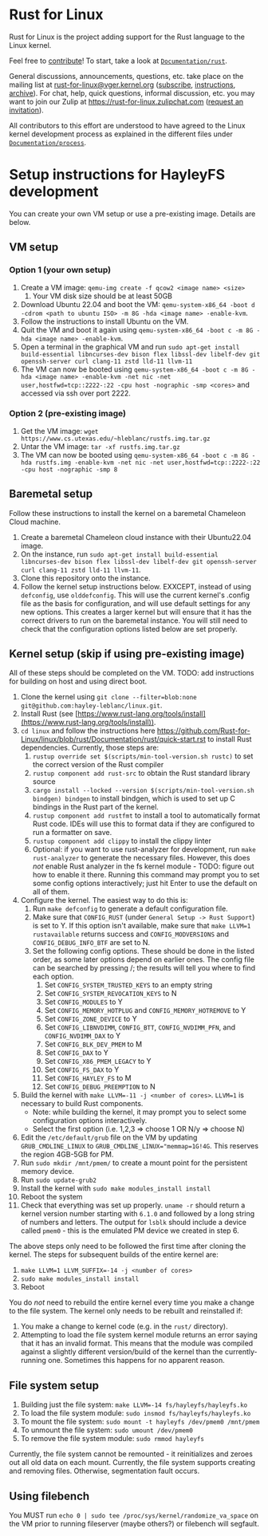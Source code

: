 # Rust for Linux

Rust for Linux is the project adding support for the Rust language to the Linux kernel.

Feel free to [contribute](https://github.com/Rust-for-Linux/linux/contribute)! To start, take a look at [`Documentation/rust`](https://github.com/Rust-for-Linux/linux/tree/rust/Documentation/rust).

General discussions, announcements, questions, etc. take place on the mailing list at rust-for-linux@vger.kernel.org ([subscribe](mailto:majordomo@vger.kernel.org?body=subscribe%20rust-for-linux), [instructions](http://vger.kernel.org/majordomo-info.html), [archive](https://lore.kernel.org/rust-for-linux/)). For chat, help, quick questions, informal discussion, etc. you may want to join our Zulip at https://rust-for-linux.zulipchat.com ([request an invitation](https://lore.kernel.org/rust-for-linux/CANiq72kW07hWjuc+dyvYH9NxyXoHsQLCtgvtR+8LT-VaoN1J_w@mail.gmail.com/T/)).

All contributors to this effort are understood to have agreed to the Linux kernel development process as explained in the different files under [`Documentation/process`](https://www.kernel.org/doc/html/latest/process/index.html).

<!-- XXX: Only for GitHub -- do not commit into mainline -->

# Setup instructions for HayleyFS development

You can create your own VM setup or use a pre-existing image. Details are below.

## VM setup

### Option 1 (your own setup)

1. Create a VM image: `qemu-img create -f qcow2 <image name> <size>`
    1. Your VM disk size should be at least 50GB
2. Download Ubuntu 22.04 and boot the VM: `qemu-system-x86_64 -boot d -cdrom <path to ubuntu ISO> -m 8G -hda <image name> -enable-kvm`. 
3. Follow the instructions to install Ubuntu on the VM.
4. Quit the VM and boot it again using `qemu-system-x86_64 -boot c -m 8G -hda <image name> -enable-kvm`.
5. Open a terminal in the graphical VM and run `sudo apt-get install build-essential libncurses-dev bison flex libssl-dev libelf-dev git openssh-server curl clang-11 zstd lld-11 llvm-11`
6. The VM can now be booted using `qemu-system-x86_64 -boot c -m 8G -hda <image name> -enable-kvm -net nic -net user,hostfwd=tcp::2222-:22 -cpu host -nographic -smp <cores>` and accessed via ssh over port 2222.

### Option 2 (pre-existing image)

1. Get the VM image: `wget https://www.cs.utexas.edu/~hleblanc/rustfs.img.tar.gz`
2. Untar the VM image: `tar -xf rustfs.img.tar.gz`
3. The VM can now be booted using `qemu-system-x86_64 -boot c -m 8G -hda rustfs.img -enable-kvm -net nic -net user,hostfwd=tcp::2222-:22 -cpu host -nographic -smp 8`

## Baremetal setup

Follow these instructions to install the kernel on a baremetal Chameleon Cloud machine.

1. Create a baremetal Chameleon cloud instance with their Ubuntu22.04 image. 
2. On the instance, run `sudo apt-get install build-essential libncurses-dev bison flex libssl-dev libelf-dev git openssh-server curl clang-11 zstd lld-11 llvm-11`.
3. Clone this repository onto the instance. 
4. Follow the kernel setup instructions below. EXXCEPT, instead of using `defconfig`, use `olddefconfig`. This will use the current kernel's .config file as the basis for configuration, and will use default settings for any new options. This creates a larger kernel but will ensure that it has the correct drivers to run on the baremetal instance. You will still need to check that the configuration options listed below are set properly. 

## Kernel setup (skip if using pre-existing image)

All of these steps should be completed on the VM. 
TODO: add instructions for building on host and using direct boot.

1. Clone the kernel using `git clone --filter=blob:none git@github.com:hayley-leblanc/linux.git`. 
2. Install Rust (see [https://www.rust-lang.org/tools/install](https://www.rust-lang.org/tools/install)).
3. `cd linux` and follow the instructions here https://github.com/Rust-for-Linux/linux/blob/rust/Documentation/rust/quick-start.rst to install Rust dependencies. Currently, those steps are:
    1. `rustup override set $(scripts/min-tool-version.sh rustc)` to set the correct version of the Rust compiler
    2. `rustup component add rust-src` to obtain the Rust standard library source
    3. `cargo install --locked --version $(scripts/min-tool-version.sh bindgen) bindgen` to install bindgen, which is used to set up C bindings in the Rust part of the kernel.
    4. `rustup component add rustfmt` to install a tool to automatically format Rust code. IDEs will use this to format data if they are configured to run a formatter on save.
    5. `rustup component add clippy` to install the clippy linter
    6. Optional: if you want to use rust-analyzer for development, run `make rust-analyzer` to generate the necessary files. However, this does *not* enable Rust analyzer in the fs kernel module - TODO: figure out how to enable it there. Running this command may prompt you to set some config options interactively; just hit Enter to use the default on all of them.
4. Configure the kernel. The easiest way to do this is:
    1. Run `make defconfig` to generate a default configuration file.
    2. Make sure that `CONFIG_RUST` (under `General Setup -> Rust Support`) is set to Y. If this option isn't available, make sure that `make LLVM=1 rustavailable` returns success and `CONFIG_MODVERSIONS` and `CONFIG_DEBUG_INFO_BTF` are set to N.
    3. Set the following config options. These should be done in the listed order, as some later options depend on earlier ones. The config file can be searched by pressing /; the results will tell you where to find each option.
        1. Set `CONFIG_SYSTEM_TRUSTED_KEYS` to an empty string
        2. Set `CONFIG_SYSTEM_REVOCATION_KEYS` to N
        3. Set `CONFIG_MODULES` to Y 
        4. Set `CONFIG_MEMORY_HOTPLUG` and `CONFIG_MEMORY_HOTREMOVE` to Y
        5. Set `CONFIG_ZONE_DEVICE` to Y
        6. Set `CONFIG_LIBNVDIMM`, `CONFIG_BTT`, `CONFIG_NVDIMM_PFN`, and `CONFIG_NVDIMM_DAX` to Y
        7. Set `CONFIG_BLK_DEV_PMEM` to M
        8. Set `CONFIG_DAX` to Y
        9. Set `CONFIG_X86_PMEM_LEGACY` to Y
        10. Set `CONFIG_FS_DAX` to Y
        11. Set `CONFIG_HAYLEY_FS` to M
        12. Set `CONFIG_DEBUG_PREEMPTION` to N
5. Build the kernel with `make LLVM=-11 -j <number of cores>`. `LLVM=1` is necessary to build Rust components.
    - Note: while building the kernel, it may prompt you to select some configuration options interactively.
    - Select the first option (i.e. 1,2,3 => choose 1 OR N/y => choose N)
6. Edit the `/etc/default/grub` file on the VM by updating `GRUB_CMDLINE_LINUX` to `GRUB_CMDLINE_LINUX="memmap=1G!4G`. This reserves the region 4GB-5GB for PM. 
7. Run `sudo mkdir /mnt/pmem/` to create a mount point for the persistent memory device.
8. Run `sudo update-grub2`
9. Install the kernel with `sudo make modules_install install`
10. Reboot the system
11. Check that everything was set up properly. `uname -r` should return a kernel version number starting with `6.1.0` and followed by a long string of numbers and letters. The output for `lsblk` should include a device called `pmem0` - this is the emulated PM device we created in step 6.

The above steps only need to be followed the first time after cloning the kernel. The steps for subsequent builds of the entire kernel are:
1. `make LLVM=1 LLVM_SUFFIX=-14 -j <number of cores>`
2. `sudo make modules_install install`
3. Reboot

You do *not* need to rebuild the entire kernel every time you make a change to the file system. The kernel only needs to be rebuilt and reinstalled if:
1. You make a change to kernel code (e.g. in the `rust/` directory).
2. Attempting to load the file system kernel module returns an error saying that it has an invalid format. This means that the module was compiled against a slightly different version/build of the kernel than the currently-running one. Sometimes this happens for no apparent reason.

## File system setup

1. Building just the file system: `make LLVM=-14 fs/hayleyfs/hayleyfs.ko`
2. To load the file system module: `sudo insmod fs/hayleyfs/hayleyfs.ko`
3. To mount the file system: `sudo mount -t hayleyfs /dev/pmem0 /mnt/pmem`
4. To unmount the file system: `sudo umount /dev/pmem0`
5. To remove the file system module: `sudo rmmod hayleyfs`

Currently, the file system cannot be remounted - it reinitializes and zeroes out all old data on each mount. 
Currently, the file system supports creating and removing files. Otherwise, segmentation fault occurs.

## Using filebench

You MUST run `echo 0 | sudo tee /proc/sys/kernel/randomize_va_space` on the VM prior to running fileserver (maybe others?) or filebench will segfault.
